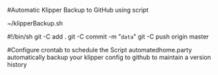 #Automatic Klipper Backup to GitHub using script

~/klipperBackup.sh

#!/bin/sh
git -C <location> add .
git -C <location> commit -m "`data`"
git -C <location> push origin master

#Configure crontab to schedule the Script
automatedhome.party automatically backup your klipper config to github to maintain a version history

